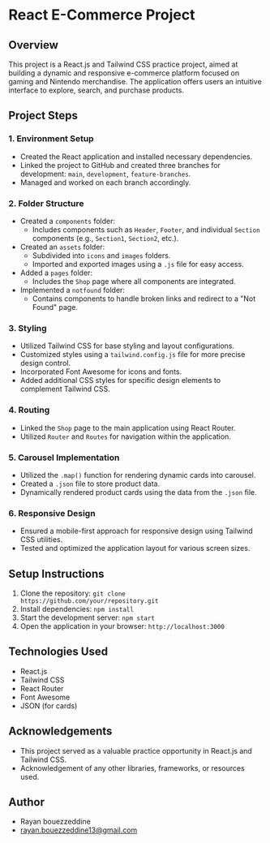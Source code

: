 # React E-Commerce Project

## Overview
This project is a React.js and Tailwind CSS practice project, aimed at building a dynamic and responsive e-commerce platform focused on gaming and Nintendo merchandise. The application offers users an intuitive interface to explore, search, and purchase products.

## Project Steps

### 1. Environment Setup
- Created the React application and installed necessary dependencies.
- Linked the project to GitHub and created three branches for development: `main`, `development`, `feature-branches`.
- Managed and worked on each branch accordingly.

### 2. Folder Structure
- Created a `components` folder:
  - Includes components such as `Header`, `Footer`, and individual `Section` components (e.g., `Section1`, `Section2`, etc.).
- Created an `assets` folder:
  - Subdivided into `icons` and `images` folders.
  - Imported and exported images using a `.js` file for easy access.
- Added a `pages` folder:
  - Includes the `Shop` page where all components are integrated.
- Implemented a `notfound` folder:
  - Contains components to handle broken links and redirect to a "Not Found" page.

### 3. Styling
- Utilized Tailwind CSS for base styling and layout configurations.
- Customized styles using a `tailwind.config.js` file for more precise design control.
- Incorporated Font Awesome for icons and fonts.
- Added additional CSS styles for specific design elements to complement Tailwind CSS.

### 4. Routing
- Linked the `Shop` page to the main application using React Router.
- Utilized `Router` and `Routes` for navigation within the application.

### 5. Carousel Implementation
- Utilized the `.map()` function for rendering dynamic cards into carousel.
- Created a `.json` file to store product data.
- Dynamically rendered product cards using the data from the `.json` file.

### 6. Responsive Design
- Ensured a mobile-first approach for responsive design using Tailwind CSS utilities.
- Tested and optimized the application layout for various screen sizes.

## Setup Instructions
1. Clone the repository: `git clone https://github.com/your/repository.git`
2. Install dependencies: `npm install`
3. Start the development server: `npm start`
4. Open the application in your browser: `http://localhost:3000`

## Technologies Used
- React.js
- Tailwind CSS
- React Router
- Font Awesome
- JSON (for cards)


## Acknowledgements
- This project served as a valuable practice opportunity in React.js and Tailwind CSS.
- Acknowledgement of any other libraries, frameworks, or resources used.

## Author
- Rayan bouezzeddine
- rayan.bouezzeddine13@gmail.com
